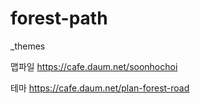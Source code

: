 # forest-path
_themes

맵파일
https://cafe.daum.net/soonhochoi

테마
https://cafe.daum.net/plan-forest-road



